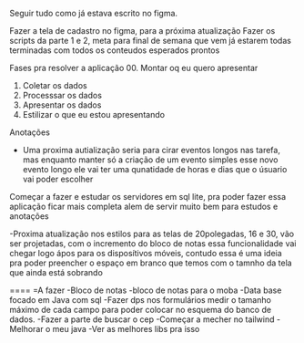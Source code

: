Seguir tudo como já estava escrito no figma.

Fazer a tela de cadastro no figma, para a próxima atualização
Fazer os scripts da parte 1 e 2, meta para final de semana que vem já estarem todas terminadas
com todos os conteudos esperados prontos

Fases pra resolver a aplicação
00. Montar oq eu quero apresentar
01. Coletar os dados
02. Processsar os dados
03. Apresentar os dados
04. Estilizar o que eu estou apresentando

Anotações 
- Uma proxima autialização seria para cirar eventos longos nas tarefa, mas enquanto manter só a criação de um evento simples
esse novo evento longo ele vai ter uma qunatidade de horas e dias que o úsuario vai poder escolher

Começar a fazer e estudar os servidores em sql lite, pra poder fazer essa aplicação ficar mais completa alem de servir muito bem para estudos e anotações


-Proxima atualização nos estilos para as telas de 20polegadas, 16 e 30, vão ser projetadas, com o incremento do bloco de notas essa funcionalidade vai chegar logo ápos para os disposítivos móveis, contudo essa é uma ideia pra poder preencher o espaço em branco que temos com o tamnho da tela que ainda está sobrando

====
=A fazer 
-Bloco de notas
-bloco de notas para o moba
-Data base focado em Java com sql
-Fazer dps nos formulários medir o tamanho máximo de cada campo para poder colocar no esquema do banco de dados.
-Fazer a parte de buscar o cep
-Começar a mecher no tailwind
-Melhorar o meu java 
-Ver as melhores libs pra isso